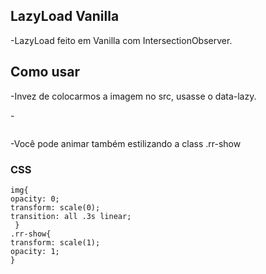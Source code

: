 ## LazyLoad Vanilla


-LazyLoad feito em Vanilla com IntersectionObserver.

## Como usar

-Invez de colocarmos a imagem no src, usasse o data-lazy.


-<div class="rr-lazyload">
     <img data-lazy="https://ik.imagekit.io/demo/img/image1.jpeg?tr=w-400,h-300" />
  </div>

-Você pode animar também estilizando a class .rr-show


   

### CSS

    img{
    opacity: 0;
    transform: scale(0);
    transition: all .3s linear;
     }
    .rr-show{
    transform: scale(1);
    opacity: 1;
    }


